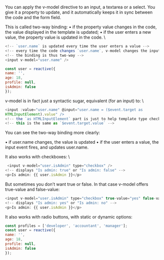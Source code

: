 You can apply the v-model directive to an input, a textarea or a select. You give it a property to
update, and it automatically keeps it in sync between the code and the form field.

This is called two-way binding:
• if the property value changes in the code, the value displayed in the template is updated;
• if the user enters a new value, the property value is updated in the code.
\
```js
<!-- `user.name` is updated every time the user enters a value -->
<!-- every time the code changes `user.name`, v-model changes the input value -->
<!-- the binding is thus two-way -->
<input v-model="user.name" />
```

```js
const user = reactive({
name: '',
age: 18,
profile: null,
isAdmin: false
});
```

v-model is in fact just a syntactic sugar, equivalent (for an input) to:
\
```js
<input :value="user.name" @input="user.name = ($event.target as
HTMLInputElement).value" />
<!-- the `as HTMLInputElement` part is just to help template type checking tools -->
<!-- this is the same as `$event.target.value` -->
```


You can see the two-way binding more clearly:

• if user.name changes, the value is updated
• if the user enters a value, the input event fires, and updates user.name.

It also works with checkboxes:
\
```js
 <input v-model="user.isAdmin" type="checkbox" />
<!-- displays "Is admin: true" or "Is admin: false" -->
<p>Is admin: {{ user.isAdmin }}</p>
```

But sometimes you don’t want true or false. In that case v-model offers true-value and false-value:

```js
<input v-model="user.isAdmin" type="checkbox" true-value="yes" false-value="no" />
<!-- displays "Is admin: yes" or "Is admin: no" -->
<p>Is admin: {{ user.isAdmin }}</p>
```

It also works with radio buttons, with static or dynamic options:

```js
const profiles = ['developer', 'accountant', 'manager'];
const user = reactive({
name: '',
age: 18,
profile: null,
isAdmin: false
});
```



